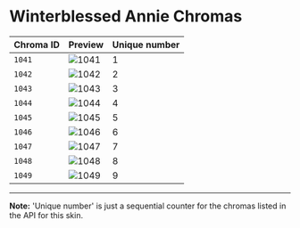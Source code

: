 # Winterblessed Annie Chromas

| Chroma ID | Preview | Unique number |
|---|---|---|
| `1041` | ![1041](https://raw.communitydragon.org/latest/plugins/rcp-be-lol-game-data/global/default/v1/champion-chroma-images/1/1041.png) | 1 |
| `1042` | ![1042](https://raw.communitydragon.org/latest/plugins/rcp-be-lol-game-data/global/default/v1/champion-chroma-images/1/1042.png) | 2 |
| `1043` | ![1043](https://raw.communitydragon.org/latest/plugins/rcp-be-lol-game-data/global/default/v1/champion-chroma-images/1/1043.png) | 3 |
| `1044` | ![1044](https://raw.communitydragon.org/latest/plugins/rcp-be-lol-game-data/global/default/v1/champion-chroma-images/1/1044.png) | 4 |
| `1045` | ![1045](https://raw.communitydragon.org/latest/plugins/rcp-be-lol-game-data/global/default/v1/champion-chroma-images/1/1045.png) | 5 |
| `1046` | ![1046](https://raw.communitydragon.org/latest/plugins/rcp-be-lol-game-data/global/default/v1/champion-chroma-images/1/1046.png) | 6 |
| `1047` | ![1047](https://raw.communitydragon.org/latest/plugins/rcp-be-lol-game-data/global/default/v1/champion-chroma-images/1/1047.png) | 7 |
| `1048` | ![1048](https://raw.communitydragon.org/latest/plugins/rcp-be-lol-game-data/global/default/v1/champion-chroma-images/1/1048.png) | 8 |
| `1049` | ![1049](https://raw.communitydragon.org/latest/plugins/rcp-be-lol-game-data/global/default/v1/champion-chroma-images/1/1049.png) | 9 |

---

**Note:** 'Unique number' is just a sequential counter for the chromas listed in the API for this skin.